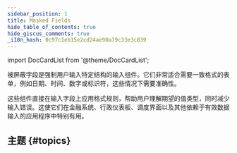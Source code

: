 ```yaml
---
sidebar_position: 1
title: Masked Fields
hide_table_of_contents: true
hide_giscus_comments: true
_i18n_hash: 0c97c1eb15e2cd24ae90a79c33e3c839
---
```

<Head>
  <style>{`
  .container {
    max-width: 65em !important;
  }
  `}</style>
</Head>

<!-- vale off -->
import DocCardList from '@theme/DocCardList';

<!-- vale on -->

被屏蔽字段是强制用户输入特定结构的输入组件。它们非常适合需要一致格式的表单，例如日期、时间、数字或标识符，这些情况下需要准确性。

这些组件直接在输入字段上应用格式规则，帮助用户理解期望的值类型，同时减少输入错误。这使它们在金融系统、行政仪表板、调度界面以及其他依赖于有效数据输入的应用程序中特别有用。

## 主题 {#topics}

<DocCardList className="topics-section" />
